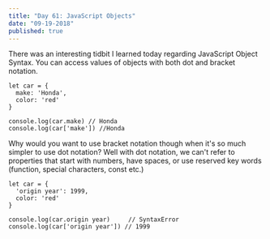 ```yaml
---
title: "Day 61: JavaScript Objects"
date: "09-19-2018"
published: true
---
```

There was an interesting tidbit I learned today regarding JavaScript Object Syntax. You can access values of objects with both dot and bracket notation.

```
let car = {
  make: 'Honda',
  color: 'red'
}

console.log(car.make) // Honda
console.log(car['make']) //Honda
```
Why would you want to use bracket notation though when it's so much simpler to use dot notation? Well with dot notation, we can't refer to properties that start with numbers, have spaces, or use reserved key words (function, special characters, const etc.)

```
let car = {
  'origin year': 1999,
  color: 'red'
}

console.log(car.origin year)     // SyntaxError
console.log(car['origin year']) // 1999
```
